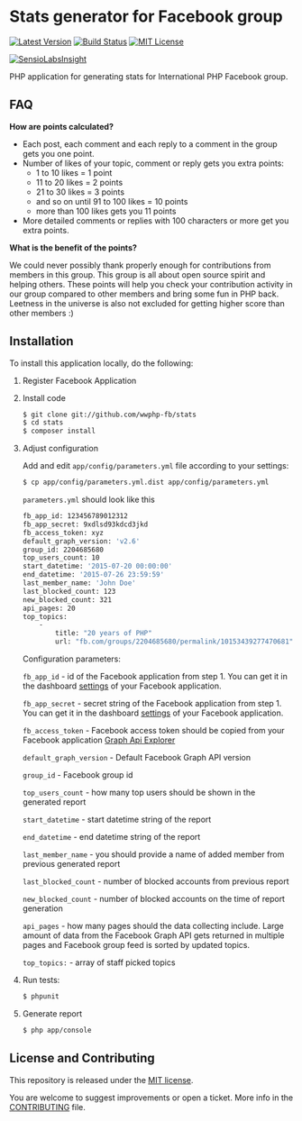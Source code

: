 # Stats generator for Facebook group

[![Latest Version](https://img.shields.io/github/release/wwphp-fb/stats.svg?style=plastic)](https://github.com/wwphp-fb/stats/releases)
[![Build Status](https://travis-ci.org/wwphp-fb/stats.svg?branch=master)](https://travis-ci.org/wwphp-fb/stats)
[![MIT License](https://img.shields.io/badge/license-MIT-brightgreen.svg?style=plastic)](LICENSE.md)

[![SensioLabsInsight](https://insight.sensiolabs.com/projects/c317a2f5-1fbe-4d76-a93c-8f0d98e61ef6/big.png)](https://insight.sensiolabs.com/projects/c317a2f5-1fbe-4d76-a93c-8f0d98e61ef6)

PHP application for generating stats for International PHP Facebook group.

## FAQ

**How are points calculated?**

* Each post, each comment and each reply to a comment in the group gets you one point.
* Number of likes of your topic, comment or reply gets you extra points:
    * 1 to 10 likes = 1 point
    * 11 to 20 likes = 2 points
    * 21 to 30 likes = 3 points
    * and so on until 91 to 100 likes = 10 points
    * more than 100 likes gets you 11 points
* More detailed comments or replies with 100 characters or more get you extra points.

**What is the benefit of the points?**

We could never possibly thank properly enough for contributions from members in
this group. This group is all about open source spirit and helping others. These
points will help you check your contribution activity in our group compared to
other members and bring some fun in PHP back. Leetness in the universe is also
not excluded for getting higher score than other members :)

## Installation

To install this application locally, do the following:

1. Register Facebook Application

2. Install code

    ```bash
    $ git clone git://github.com/wwphp-fb/stats
    $ cd stats
    $ composer install
    ```

3. Adjust configuration

    Add and edit `app/config/parameters.yml` file according to your settings:

    ```bash
    $ cp app/config/parameters.yml.dist app/config/parameters.yml
    ```

    `parameters.yml` should look like this

    ```bash
    fb_app_id: 123456789012312
    fb_app_secret: 9xdlsd93kdcd3jkd
    fb_access_token: xyz
    default_graph_version: 'v2.6'
    group_id: 2204685680
    top_users_count: 10
    start_datetime: '2015-07-20 00:00:00'
    end_datetime: '2015-07-26 23:59:59'
    last_member_name: 'John Doe'
    last_blocked_count: 123
    new_blocked_count: 321
    api_pages: 20
    top_topics:
        -
            title: "20 years of PHP"
            url: "fb.com/groups/2204685680/permalink/10153439277470681"
    ```

    Configuration parameters:

    `fb_app_id` - id of the Facebook application from step 1. You can get it in the dashboard [settings](https://developers.facebook.com/apps/) of your Facebook application.

    `fb_app_secret` - secret string of the Facebook application from step 1. You can get it in the dashboard [settings](https://developers.facebook.com/apps/) of your Facebook application.

    `fb_access_token` - Facebook access token should be copied from your Facebook application [Graph Api Explorer](https://developers.facebook.com/tools/explorer)

    `default_graph_version` - Default Facebook Graph API version

    `group_id` - Facebook group id

    `top_users_count` - how many top users should be shown in the generated report

    `start_datetime` - start datetime string of the report

    `end_datetime` - end datetime string of the report

    `last_member_name` - you should provide a name of added member from previous generated report

    `last_blocked_count` - number of blocked accounts from previous report

    `new_blocked_count` - number of blocked accounts on the time of report generation

    `api_pages` - how many pages should the data collecting include. Large amount of data from the Facebook Graph API gets returned in multiple pages and Facebook group feed is sorted by updated topics.

    `top_topics:` - array of staff picked topics

4. Run tests:

    ```bash
    $ phpunit
    ```

5. Generate report

    ```bash
    $ php app/console
    ```

## License and Contributing

This repository is released under the [MIT license](LICENSE).

You are welcome to suggest improvements or open a ticket. More info in the 
[CONTRIBUTING](CONTRIBUTING.md) file.
